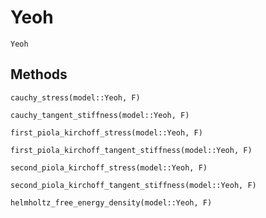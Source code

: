 # Yeoh

```@docs
Yeoh
```

## Methods

```@docs
cauchy_stress(model::Yeoh, F)
```

```@docs
cauchy_tangent_stiffness(model::Yeoh, F)
```

```@docs
first_piola_kirchoff_stress(model::Yeoh, F)
```

```@docs
first_piola_kirchoff_tangent_stiffness(model::Yeoh, F)
```

```@docs
second_piola_kirchoff_stress(model::Yeoh, F)
```

```@docs
second_piola_kirchoff_tangent_stiffness(model::Yeoh, F)
```

```@docs
helmholtz_free_energy_density(model::Yeoh, F)
```

